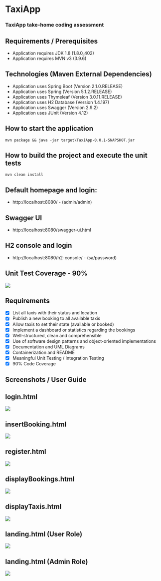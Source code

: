 # TaxiApp
### TaxiApp take-home coding assessment

## Requirements / Prerequisites
- Application requires JDK 1.8 (1.8.0_402)
- Application requires MVN v3 (3.9.6)

## Technologies (Maven External Dependencies)
- Application uses Spring Boot (Version 2.1.0.RELEASE)
- Application uses Spring (Version 5.1.2.RELEASE)
- Application uses Thymeleaf (Version 3.0.11.RELEASE)
- Application uses H2 Database (Version 1.4.197)
- Application uses Swagger (Version 2.9.2)
- Application uses JUnit (Version 4.12)

## How to start the application
```mvn package && java -jar target\TaxiApp-0.0.1-SNAPSHOT.jar```

## How to build the project and execute the unit tests
```mvn clean install```

## Default homepage and login: 
- http://localhost:8080/ - (admin/admin)

## Swagger UI
- http://localhost:8080/swagger-ui.html

## H2 console and login
- http://localhost:8080/h2-console/ - (sa/password)

## Unit Test Coverage - 90%
![](https://github.com/sawftware/TaxiApp/blob/main/readme-img/UnitTestCoverage.png)


## Requirements
- [x] List all taxis with their status and location
- [x] Publish a new booking to all available taxis
- [x] Allow taxis to set their state (available or booked)
- [x] Implement a dashboard or statistics regarding the bookings
- [x] Well-structured, clean and comprehensible
- [x] Use of software design patterns and object-oriented implementations
- [x] Documentation and UML Diagrams
- [x] Containerization and README
- [x] Meaningful Unit Testing / Integration Testing
- [x] 90% Code Coverage

## Screenshots / User Guide
## login.html
![](https://github.com/sawftware/TaxiApp/blob/main/readme-img/Login.png)

## insertBooking.html
![](https://github.com/sawftware/TaxiApp/blob/main/readme-img/InsertBooking.png)

## register.html
![](https://github.com/sawftware/TaxiApp/blob/main/readme-img/RegisterTaxi.png)

## displayBookings.html
![](https://github.com/sawftware/TaxiApp/blob/main/readme-img/DisplayBookings.png)

## displayTaxis.html
![](https://github.com/sawftware/TaxiApp/blob/main/readme-img/DisplayTaxis.png)

## landing.html (User Role)
![](https://github.com/sawftware/TaxiApp/blob/main/readme-img/TaxiDashboard.png)

## landing.html (Admin Role)
![](https://github.com/sawftware/TaxiApp/blob/main/readme-img/AdminDashboard.png)

